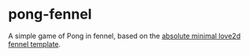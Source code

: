 # pong-fennel

A simple game of Pong in fennel, based on the [absolute minimal love2d fennel template](https://sr.ht/~benthor/absolutely-minimal-love2d-fennel/).

